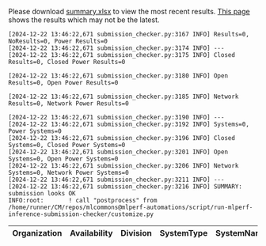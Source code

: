 Please download [summary.xlsx](summary.xlsx) to view the most recent results. [This page](https://docs.google.com/spreadsheets/d/e/2PACX-1vSCu8F7Hwck-AGJ5kWxi2G3xhO5MJoc_igybvsxjCt-2fEEYyf2BIcR0rTXW0eUzg/pubhtml) shows the results which may not be the latest. 
 ```
[2024-12-22 13:46:22,671 submission_checker.py:3167 INFO] Results=0, NoResults=0, Power Results=0
[2024-12-22 13:46:22,671 submission_checker.py:3174 INFO] ---
[2024-12-22 13:46:22,671 submission_checker.py:3175 INFO] Closed Results=0, Closed Power Results=0

[2024-12-22 13:46:22,671 submission_checker.py:3180 INFO] Open Results=0, Open Power Results=0

[2024-12-22 13:46:22,671 submission_checker.py:3185 INFO] Network Results=0, Network Power Results=0

[2024-12-22 13:46:22,671 submission_checker.py:3190 INFO] ---
[2024-12-22 13:46:22,671 submission_checker.py:3192 INFO] Systems=0, Power Systems=0
[2024-12-22 13:46:22,671 submission_checker.py:3196 INFO] Closed Systems=0, Closed Power Systems=0
[2024-12-22 13:46:22,671 submission_checker.py:3201 INFO] Open Systems=0, Open Power Systems=0
[2024-12-22 13:46:22,671 submission_checker.py:3206 INFO] Network Systems=0, Network Power Systems=0
[2024-12-22 13:46:22,671 submission_checker.py:3211 INFO] ---
[2024-12-22 13:46:22,671 submission_checker.py:3216 INFO] SUMMARY: submission looks OK
INFO:root:       ! call "postprocess" from /home/runner/CM/repos/mlcommons@mlperf-automations/script/run-mlperf-inference-submission-checker/customize.py

```

| Organization   | Availability   | Division   | SystemType   | SystemName   | Platform   | Model   | MlperfModel   | Scenario   | Result   | Accuracy   | number_of_nodes   | host_processor_model_name   | host_processors_per_node   | host_processor_core_count   | accelerator_model_name   | accelerators_per_node   | Location   | framework   | operating_system   | notes   | compliance   | errors   | version   | inferred   | has_power   | Units   | weight_data_types   |
|----------------|----------------|------------|--------------|--------------|------------|---------|---------------|------------|----------|------------|-------------------|-----------------------------|----------------------------|-----------------------------|--------------------------|-------------------------|------------|-------------|--------------------|---------|--------------|----------|-----------|------------|-------------|---------|---------------------|